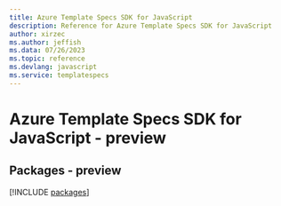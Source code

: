```yaml
---
title: Azure Template Specs SDK for JavaScript
description: Reference for Azure Template Specs SDK for JavaScript
author: xirzec
ms.author: jeffish
ms.data: 07/26/2023
ms.topic: reference
ms.devlang: javascript
ms.service: templatespecs
---
```

# Azure Template Specs SDK for JavaScript - preview
## Packages - preview
[!INCLUDE [packages](template-specs-index.md)]